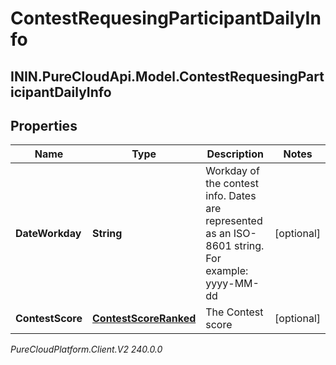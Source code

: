# ContestRequesingParticipantDailyInfo

## ININ.PureCloudApi.Model.ContestRequesingParticipantDailyInfo

## Properties

|Name | Type | Description | Notes|
|------------ | ------------- | ------------- | -------------|
| **DateWorkday** | **String** | Workday of the contest info. Dates are represented as an ISO-8601 string. For example: yyyy-MM-dd | [optional] |
| **ContestScore** | [**ContestScoreRanked**](ContestScoreRanked) | The Contest score | [optional] |



_PureCloudPlatform.Client.V2 240.0.0_
